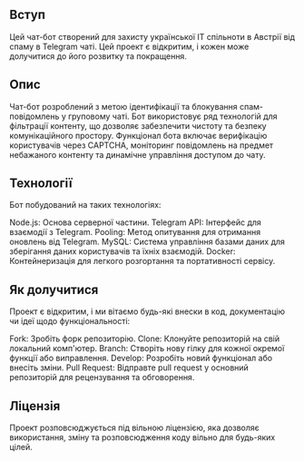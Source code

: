 ## Вступ
Цей чат-бот створений для захисту української IT спільноти в Австрії від спаму в Telegram чаті. Цей проект є відкритим, і кожен може долучитися до його розвитку та покращення.

## Опис
Чат-бот розроблений з метою ідентифікації та блокування спам-повідомлень у груповому чаті. Бот використовує ряд технологій для фільтрації контенту, що дозволяє забезпечити чистоту та безпеку комунікаційного простору. Функціонал бота включає верифікацію користувачів через CAPTCHA, моніторинг повідомлень на предмет небажаного контенту та динамічне управління доступом до чату.

## Технології
Бот побудований на таких технологіях:

Node.js: Основа серверної частини.
Telegram API: Інтерфейс для взаємодії з Telegram.
Pooling: Метод опитування для отримання оновлень від Telegram.
MySQL: Система управління базами даних для зберігання даних користувачів та їхніх взаємодій.
Docker: Контейнеризація для легкого розгортання та портативності сервісу.

## Як долучитися
Проект є відкритим, і ми вітаємо будь-які внески в код, документацію чи ідеї щодо функціональності:

Fork: Зробіть форк репозиторію.
Clone: Клонуйте репозиторій на свій локальний комп'ютер.
Branch: Створіть нову гілку для кожної окремої функції або виправлення.
Develop: Розробіть новий функціонал або внесіть зміни.
Pull Request: Відправте pull request у основний репозиторій для рецензування та обговорення.

## Ліцензія
Проект розповсюджується під вільною ліцензією, яка дозволяє використання, зміну та розповсюдження коду вільно для будь-яких цілей.